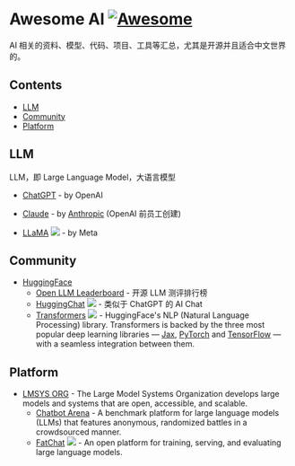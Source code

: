 <!--lint disable double-link-->
# Awesome AI [![Awesome](https://awesome.re/badge.svg)](https://awesome.re)

AI 相关的资料、模型、代码、项目、工具等汇总，尤其是开源并且适合中文世界的。

## Contents

- [LLM](#llm)
- [Community](#community)
- [Platform](#platform)

## LLM

LLM，即 Large Language Model，大语言模型

- [ChatGPT](https://chat.openai.com/) - by OpenAI

- [Claude](https://www.anthropic.com/product) - by [Anthropic](https://www.anthropic.com/) (OpenAI 前员工创建)

- [LLaMA](https://github.com/facebookresearch/llama) ![](https://shields.io/github/stars/facebookresearch/llama?style=social) - by Meta


## Community

- [HuggingFace](https://huggingface.co/)
  - [Open LLM Leaderboard](https://huggingface.co/spaces/HuggingFaceH4/open_llm_leaderboard) - 开源 LLM 测评排行榜
  - [HuggingChat](https://huggingface.co/chat) ![](https://shields.io/github/stars/huggingface/chat-ui?style=social) - 类似于 ChatGPT 的 AI Chat
  - [Transformers](https://github.com/huggingface/transformers) ![](https://shields.io/github/stars/huggingface/transformers?style=social) - HuggingFace's NLP (Natural Language Processing) library. Transformers is backed by the three most popular deep learning libraries — [Jax](https://jax.readthedocs.io/en/latest/), [PyTorch](https://pytorch.org/) and [TensorFlow](https://www.tensorflow.org/) — with a seamless integration between them.

## Platform

- [LMSYS ORG](https://lmsys.org/) - The Large Model Systems Organization develops large models and systems that are open, accessible, and scalable.
  - [Chatbot Arena](https://lmsys.org/blog/2023-05-03-arena/) - A benchmark platform for large language models (LLMs) that features anonymous, randomized battles in a crowdsourced manner.
  - [FatChat](https://github.com/lm-sys/FastChat) ![](https://shields.io/github/stars/lm-sys/FastChat?style=social) - An open platform for training, serving, and evaluating large language models.